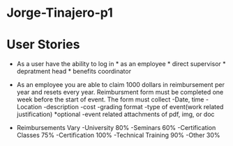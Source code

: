 # Jorge-Tinajero-p1

# User Stories

* As a user have the ability to log in * as an employee * direct supervisor * depratment head * benefits coordinator

* As an employee you are able to claim 1000 dollars in reimbursement per year and resets every year. Reimbursment form must be completed one week before the start of event. The form must collect
-Date, time
-Location
-description
-cost
-grading format
-type of event(work related justification)
*optional
-event related attachments of pdf, img, or doc

* Reimbursements Vary
-University 80%
-Seminars 60%
-Certification Classes 75%
-Certification 100%
-Technical Training 90%
-Other 30%

